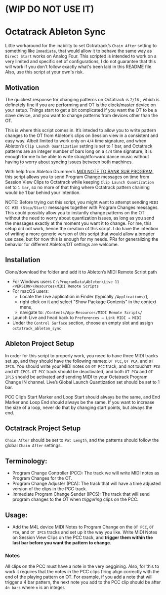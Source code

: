# (WIP DO NOT USE IT)

# Octatrack Ableton Sync
Little workaround for the inability to set Octratrack’s `Chain After` setting to something like `Immediate`, that would allow it to behave the same way as `Direct Start` works on Analog Four. This scripted is intended to work on a very limited and specific set of configurations, I do not guarantee that this will work if you don't follow exactly what's been laid in this README file. Also, use this script at your own's risk.


## Motivation
The quickest response for changing patterns on Octatrack is `2/16` , which is definetely fine if you are performing and OT is the clock/master device on your setup. Things start to get a bit complicated if you want the OT to be a slave device, and you want to change patterns from devices other than the OT.  

This is where this script comes in. It’s inteded to allow you to write pattern changes to the OT from Ableton’s clips on Session view in a consistent and easy way. Albeit limited to work only on `4/4` time signature, and when Ableton’s `Clip Launch Quantization` setting is set to 1 bar, and Octatrack patterns are an integer number of bars long on a `4/4` time signature, it is enough for me to be able to write straightforward dance music without having to worry about syncing issues between both machines. 

With help from Ableton Drummer’s [MIDI NOTE TO BANK SUB PROGRAM](https://blog.abletondrummer.com/convert-midi-messages-in-ableton/), this script allows you to send Program Change messages on time from Session View Clips to Octatrack while keeping `Clip Launch Quantization` set to `1 bar`, so no more of that thing where Octatrack pattern chaining would be 1 bar behind your intention. 

NOTE: Before trying out this script, you might want to attempt sending `MIDI CC #35 (Stop/Start)` messages together with Program Changes messages. This could possibly allow you to instantly change patterns on the OT  without the need to worry about quantization issues, as long as you send the messages exactly at the moment you want it to change. For me, this setup did not work, hence the creation of this script. 
I do have the intention of writing a more generic version of this script that would allow a broader use case, but for now this is enough for my needs. PRs for generalizing the behavior for different Ableton/OT settings are welcome.

## Installation
Clone/download the folder and add it to Ableton’s MIDI Remote Script path

- For Windows users `C:\ProgramData\Ableton\Live 11 <VERSION>\Resources\MIDI Remote Scripts`
- For macOS users:
    - Locate the Live application in Finder (typically `/Applications/`),
    - right click on it and select "Show Package Contents" in the context menu,
    - navigate to: `/Contents/App-Resources/MIDI Remote Scripts/`
- Launch Live and head back to `Preferences → Link MIDI → MIDI`
- Under the `Control Surface` section, choose an empty slot and assign `octatrack_ableton_sync`

## Ableton Project Setup
In order for this script to properly work, you need to have three MIDI tracks set up, and they should have the following names: `OT PCC`, `OT PCA`, and `OT IPCS`. You should write your MIDI notes on `OT PCC` track, and not touch`OT PCA` and `OT IPCS`. `OT PCC` track should be deactivated, and both `OT PCA` and `OT IPCS` should be activated and sending MIDI to your Octatrack Program Change IN channel. Live’s Global Launch Quantization set should be set to 1 bar. 

PCC Clip’s Start Marker and Loop Start should always be the same, and End Marker and Loop End should always be the same. If you want to increase the size of a loop, never do that by changing start points, but always the end.

## Octatrack Project Setup
`Chain After` should be set to `Pat Length`, and the patterns should follow the global `Chain After` settings.

## Terminology:
- Program Change Controller (PCC): The track we will write MIDI notes as Program Changes for the OT.
- Program Change Adjuster (PCA): The track that will have a time adjusted version of the clips in the PCC track.
- Immediate Program Change Sender (IPCS): The track that will send program changes to the OT when *triggering* clips on the PCC.

## Usage:
- Add the M4L device MIDI Notes to Program Change on the `OT PCC`, `OT PCA`, and `OT IPCS` tracks and set up it the way you like. Write MIDI Notes on Session View Clips on the PCC track, and **trigger them within the last bar before you want the pattern to change**.

### Notes
All clips on the PCC must have a note in the very beggining. Also, for this to work it requires that the notes in the PCC clips firing align correctly with the end of the playing pattern on OT. For example, if you add a note that will trigger a 4 bar pattern, the next note you add to the PCC clip should be after `4n bars` where `n` is an integer.